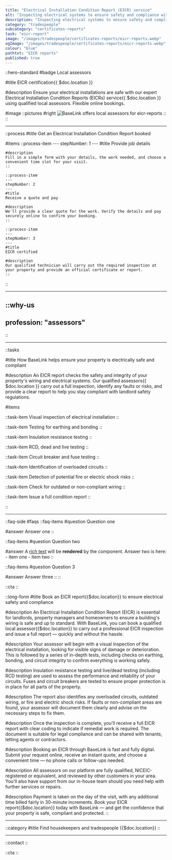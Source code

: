 ```yaml
---
title: "Electrical Installation Condition Report (EICR) service"
alt: "Inspecting electrical systems to ensure safety and compliance with regulations"
description: "Inspecting electrical systems to ensure safety and compliance with regulations"
category: "tradespeople"
subcategory: "certificates-reports"
task: "eicr-report"
image: "/images/tradespeople/certificates-reports/eicr-reports.webp"
ogImage: "/images/tradespeople/certificates-reports/eicr-reports.webp"
colour: "blue"
pathtxt: "EICR reports"
published: true
---
```


::hero-standard
#badge
Local assessors

#title
EICR certification{{ $doc.location }}

#description
Ensure your electrical installations are safe with our expert Electrical Installation Condition Reports (EICRs) service{{ $doc.location }} using qualified local assessors. Flexible online bookings.

#image
    ::pictures
    #right
    ![BaseLink offers local assessors for eicr-reports](/images/tradespeople/certificates-reports/eicr-reports.webp)
    ::
::

---

::process
#title
Get an Electrical Installation Condition Report booked

#items
    ::process-item
    ---
    stepNumber: 1
    ---
    #title
    Provide job details

    #description
    Fill in a simple form with your details, the work needed, and choose a convenient time slot for your visit.
    ::
    
    ::process-item
    ---
    stepNumber: 2
    ---
    #title
    Receive a quote and pay

    #description
    We'll provide a clear quote for the work. Verify the details and pay securely online to confirm your booking.
    ::

    ::process-item
    ---
    stepNumber: 3
    ---
    #title
    EICR certified

    #description
    Our qualified technician will carry out the required inspection at your property and provide an official certificate or report.
    ::
::

---

::why-us
---
profession: "assessors"
---
::

---

::tasks

#title
How BaseLink helps ensure your property is electrically safe and compliant

#description
An EICR report checks the safety and integrity of your property's wiring and electrical systems. Our qualified assessors{{ $doc.location }} carry out a full inspection, identify any faults or risks, and provide a clear report to help you stay compliant with landlord safety regulations.

#items

  ::task-item
  Visual inspection of electrical installation
  ::

  ::task-item
  Testing for earthing and bonding
  ::

  ::task-item
  Insulation resistance testing
  ::

  ::task-item
  RCD, dead and live testing
  ::

  ::task-item
  Circuit breaker and fuse testing
  ::

  ::task-item
  Identification of overloaded circuits
  ::

  ::task-item
  Detection of potential fire or electric shock risks
  ::

  ::task-item
  Check for outdated or non-compliant wiring
  ::

  ::task-item
  Issue a full condition report
  ::

::

---

::faq-side
#faqs
  ::faq-items
  #question
  Question one

  #answer
  Answer one
  ::

  ::faq-items
  #question
  Question two

  #answer
  A [rich text](/services/commercial-cleaning) will be **rendered** by the component.
  Answer two is here:
    - item one
    - item two
  ::

  ::faq-items
  #question
  Question 3

  #answer
  Answer three
  ::
::

::cta
::

::long-form
#title
Book an EICR report{{$doc.location}} to ensure electrical safety and compliance

#description
An Electrical Installation Condition Report (EICR) is essential for landlords, property managers and homeowners to ensure a building's wiring is safe and up to standard. With BaseLink, you can book a qualified local assessor{{$doc.location}} to carry out a professional EICR inspection and issue a full report — quickly and without the hassle.

#description
Your assessor will begin with a visual inspection of the electrical installation, looking for visible signs of damage or deterioration. This is followed by a series of in-depth tests, including checks on earthing, bonding, and circuit integrity to confirm everything is working safely.

#description
Insulation resistance testing and live/dead testing (including RCD testing) are used to assess the performance and reliability of your circuits. Fuses and circuit breakers are tested to ensure proper protection is in place for all parts of the property.

#description
The report also identifies any overloaded circuits, outdated wiring, or fire and electric shock risks. If faults or non-compliant areas are found, your assessor will document them clearly and advise on the necessary steps to fix them.

#description
Once the inspection is complete, you'll receive a full EICR report with clear coding to indicate if remedial work is required. The document is suitable for legal compliance and can be shared with tenants, letting agents or contractors.

#description
Booking an EICR through BaseLink is fast and fully digital. Submit your request online, receive an instant quote, and choose a convenient time — no phone calls or follow-ups needed.

#description
All assessors on our platform are fully qualified, NICEIC-registered or equivalent, and reviewed by other customers in your area. You'll also have support from our in-house team should you need help with further services or repairs.

#description
Payment is taken on the day of the visit, with any additional time billed fairly in 30-minute increments. Book your EICR report{{$doc.location}} today with BaseLink — and get the confidence that your property is safe, compliant and protected.
::

---

::category
#title
Find housekeepers and tradespeople {{$doc.location}}
::

---

::contact
::

::cta
::